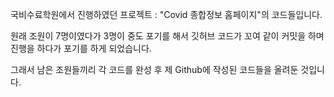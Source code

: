 국비수료학원에서 진행하였던 프로젝트 : "Covid 종합정보 홈페이지"의 코드들입니다.

원래 조원이 7명이였다가 3명이 중도 포기를 해서 깃허브 코드가 꼬여 같이 커밋을 하며 진행을 하다가 포기를 하게 되었습니다.

그래서 남은 조원들끼리 각 코드를 완성 후 제 Github에 작성된 코드들을 올려둔 것입니다.
